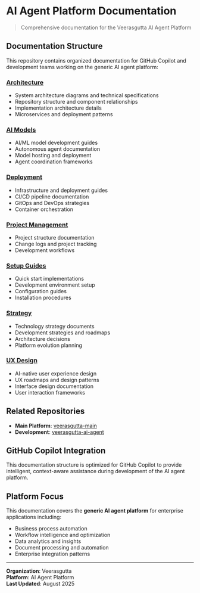 ﻿# AI Agent Platform Documentation

> Comprehensive documentation for the Veerasgutta AI Agent Platform

##  Documentation Structure

This repository contains organized documentation for GitHub Copilot and development teams working on the generic AI agent platform:

###  [Architecture](./architecture/)
- System architecture diagrams and technical specifications
- Repository structure and component relationships
- Implementation architecture details
- Microservices and deployment patterns

###  [AI Models](./ai-models/)
- AI/ML model development guides
- Autonomous agent documentation
- Model hosting and deployment
- Agent coordination frameworks

###  [Deployment](./deployment/)
- Infrastructure and deployment guides
- CI/CD pipeline documentation
- GitOps and DevOps strategies
- Container orchestration

###  [Project Management](./project-management/)
- Project structure documentation
- Change logs and project tracking
- Development workflows

###  [Setup Guides](./setup-guides/)
- Quick start implementations
- Development environment setup
- Configuration guides
- Installation procedures

###  [Strategy](./strategy/)
- Technology strategy documents
- Development strategies and roadmaps
- Architecture decisions
- Platform evolution planning

###  [UX Design](./ux-design/)
- AI-native user experience design
- UX roadmaps and design patterns
- Interface design documentation
- User interaction frameworks

##  Related Repositories

- **Main Platform**: [veerasgutta-main](https://github.com/veerasgutta/veerasgutta-main)
- **Development**: [veerasgutta-ai-agent](https://github.com/veerasgutta/veerasgutta-ai-agent)

##  GitHub Copilot Integration

This documentation structure is optimized for GitHub Copilot to provide intelligent, context-aware assistance during development of the AI agent platform.

##  Platform Focus

This documentation covers the **generic AI agent platform** for enterprise applications including:

- Business process automation
- Workflow intelligence and optimization
- Data analytics and insights
- Document processing and automation
- Enterprise integration patterns

---

**Organization**: Veerasgutta  
**Platform**: AI Agent Platform  
**Last Updated**: August 2025
